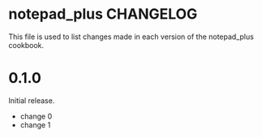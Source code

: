 # notepad_plus CHANGELOG

This file is used to list changes made in each version of the notepad_plus cookbook.

# 0.1.0

Initial release.

- change 0
- change 1

